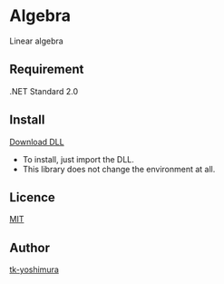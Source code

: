 # Algebra
 Linear algebra 

## Requirement
 .NET Standard 2.0
 
 ## Install
[Download DLL](https://github.com/tk-yoshimura/Algebra/releases)

- To install, just import the DLL.
- This library does not change the environment at all.

## Licence
[MIT](https://github.com/tk-yoshimura/Algebra/blob/main/LICENSE)

## Author

[tk-yoshimura](https://github.com/tk-yoshimura)
